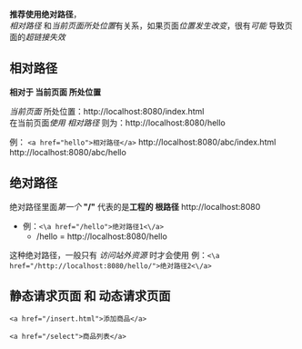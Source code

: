 

**推荐使用绝对路径**，  
*相对路径* 和*当前页面所处位置*有关系，如果页面*位置发生改变*，很有*可能* 导致页面的*超链接失效*


## 相对路径

**相对于 当前页面 所处位置**

*当前页面* 所处位置：http://localhost:8080/index.html  
在当前页面*使用 相对路径* 则为：http://localhost:8080/hello

例：
`<a href="hello">相对路径</a>`
http://localhost:8080/abc/index.html  
http://localhost:8080/abc/hello


## 绝对路径

绝对路径里面*第一个* **"/"** 代表的是**工程的 根路径** http://localhost:8080

- 例：`<\a href="/hello">绝对路径1<\/a>`
    - /hello = http://localhost:8080/hello

这种绝对路径，一般只有 *访问站外资源* 时才会使用
例：`<\a href="/http://localhost:8080/hello/">绝对路径2<\/a>`


## 静态请求页面 和 动态请求页面

<!--静态请求页面-->  
`<a href="/insert.html">添加商品</a>  `
<!--动态请求页面-->  
`<a href="/select">商品列表</a>`